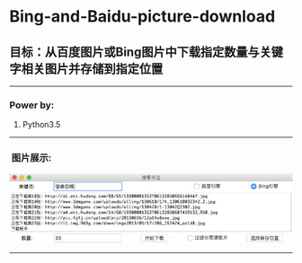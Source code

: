 # Bing-and-Baidu-picture-download

## 目标：从百度图片或Bing图片中下载指定数量与关键字相关图片并存储到指定位置

---
### Power by:
1. Python3.5

---
###  图片展示:<br>
![1](https://github.com/Dengqlbq/Bing-and-Baidu-picture-download/raw/master/1.png)

---
